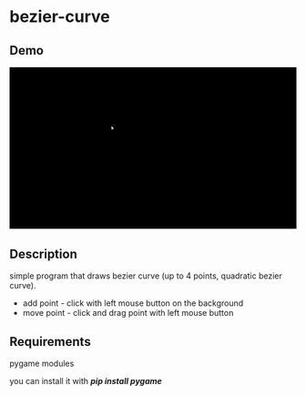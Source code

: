 # bezier-curve

## Demo
![](https://github.com/RealBot2/bezier-curve/blob/main/bezier-curve.gif)

## Description
simple program that draws bezier curve (up to 4 points, quadratic bezier curve).

* add point - click with left mouse button on the background
* move point - click and drag point with left mouse button

## Requirements
pygame modules

you can install it with  **_pip install pygame_**
